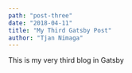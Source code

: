 ```yaml
---
path: "post-three"
date: "2018-04-11"
title: "My Third Gatsby Post"
author: "Tjan Nimaga"
---
```

This is my very third blog in Gatsby